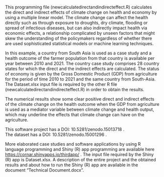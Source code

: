 This programming file (newcalculatedirectandindirecteffect.R) calculates the direct and indirect effects of climate change on health and economy by using a multiple linear model.   The climate change can affect the health directly such as through exposure to droughts, dry climate, flooding or spread of infectious diseases, but can also indirectly impact health via economic effects, a relationship complicated by unseen factors that might skew the understanding of the policymakers regardless of whether there are used sophisticated statistical models or machine learning techniques. 

In this example, a country from South Asia is used as a case study and a health outcome of the farmer population from that country is available per year between 2010 and 2021.  The country case study comprises 28 country states for which the direct and the indirect effects are calculated.   The status of economy is given by the Gross Domestic Product (GDP)  from agriculture for the period of time 2010 to 2021 and the same country from South-Asia.   The Dataset.xlsx input file is required by the other R file (newcalculatedirectandindirecteffect.R) in order to obtain the results.

The numerical results show some clear positive direct and indirect effects of the climate change on the health outcome when the GDP from agriculture is used as a mediator variable between climate change and health output, which may underline the effects that climate change can have on the agriculture.

This software project has a DOI: 10.5281/zenodo.15013718 .                                                                                                                                       
The dataset has a DOI: 10.5281/zenodo.15001296 .

More elaborated case studies and software applications by using R language programming and Shiny (R) app programming are available here https://cornar.shinyapps.io/thirdapp/ . The input file required by the Shiny (R) app is Dataset.xlsx.  A description of the entire project and the obtained results and about how to run the Shiny (R) app are available in the document “Technical Document.docx”.
